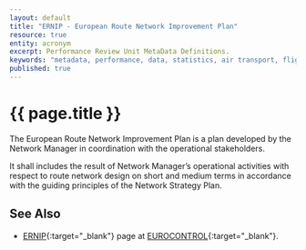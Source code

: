 ```yaml
---
layout: default
title: "ERNIP - European Route Network Improvement Plan"
resource: true
entity: acronym
excerpt: Performance Review Unit MetaData Definitions.
keywords: "metadata, performance, data, statistics, air transport, flights, europe, delay, safety"
published: true
---
```


# {{ page.title }}

The European Route Network Improvement Plan is a plan developed
by the Network Manager in coordination with the operational
stakeholders.

It shall includes the result of Network Manager’s operational
activities with respect to route network design on short and
medium terms in accordance with the guiding principles of
the Network Strategy Plan.

## See Also

* [ERNIP][ernipECTRL]{:target="_blank"} page at [EUROCONTROL][ectrl]{:target="_blank"}.

[ernipECTRL]: <http://www.eurocontrol.int/ernip> "ERNIP - EUROCONTROL"
[ectrl]: <https://www.eurocontrol.int/> "EUROCONTROL"
